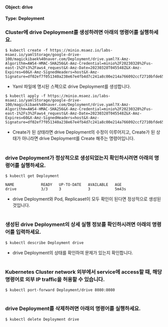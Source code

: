 
#### Object: drive
#### Type: Deployment

### Cluster에 drive Deployment를 생성하려면 아래의 명령어를 실행하세요.

```
$ kubectl create -f https://minio.msaez.io/labs-msaez.io/yamlStorage/google-drive-100/magickibaek%40naver.com/Deployment/drive.yaml?X-Amz-Algorithm=AWS4-HMAC-SHA256&X-Amz-Credential=minio%2F20230328%2Fus-east-1%2Fs3%2Faws4_request&X-Amz-Date=20230328T045548Z&X-Amz-Expires=60&X-Amz-SignedHeaders=host&X-Amz-Signature=df02ef7f051340a238e67e4fb4d7c241a8c00e214a766092ccf2710bfde65371
```
- Yaml 파일에 명시된 스펙으로 drive Deployment를 생성합니다.

```
$ kubectl apply -f https://minio.msaez.io/labs-msaez.io/yamlStorage/google-drive-100/magickibaek%40naver.com/Deployment/drive.yaml?X-Amz-Algorithm=AWS4-HMAC-SHA256&X-Amz-Credential=minio%2F20230328%2Fus-east-1%2Fs3%2Faws4_request&X-Amz-Date=20230328T045548Z&X-Amz-Expires=60&X-Amz-SignedHeaders=host&X-Amz-Signature=df02ef7f051340a238e67e4fb4d7c241a8c00e214a766092ccf2710bfde65371
```
- Create가 된 상태라면 drive Deployment의 수정이 이루어지고, Create가 된 상태가 아니라면 drive Deployment를 Create 해주는 명령어입니다.  
#

### drive Deployment가 정상적으로 생성되었는지 확인하시려면 아래의 명령어를 실행하세요.

```
$ kubectl get Deployment

NAME            READY   UP-TO-DATE   AVAILABLE   AGE
drive           3/3     3            3           5m43s

```
- drive Deployment와 Pod, Replicaset이 모두 확인이 된다면 정상적으로 생성된 것입니다.
#

### 생성된 drive Deployment의 상세 실행 정보를 확인하시려면 아래의 명령어를 입력하세요.

```
$ kubectl describe Deployment drive
```
- drive Deployment의 상태를 확인하여 문제가 있는지 확인합니다. 
#

### Kubernetes Cluster network 외부에서 service에 access할 때, 해당 명령어로 외부 IP traffic을 허용할 수 있습니다.

```
$ kubectl port-forward Deployment/drive 8080:8080
```
#

### drive Deployment를 삭제하려면 아래의 명령어를 실행하세요.

```
$ kubectl delete Deployment drive
```
#

